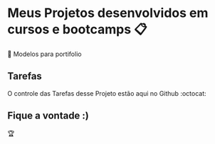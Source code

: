 # Meus Projetos desenvolvidos em cursos e bootcamps :clipboard:

:bow: Modelos para portifolio

## Tarefas

O controle das Tarefas desse Projeto estão aqui no Github :octocat:

## Fique a vontade :)

:trophy:


